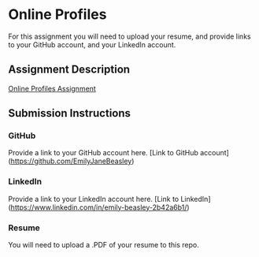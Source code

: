 # Online Profiles
For this assignment you will need to upload your resume, and provide links to your GitHub account, and your LinkedIn account.

## Assignment Description
[Online Profiles Assignment](https://education.launchcode.org/liftoff/assignments/online-profiles/)

## Submission Instructions

### GitHub
Provide a link to your GitHub account here.
[Link to GitHub account] (https://github.com/EmilyJaneBeasley)

### LinkedIn
Provide a link to your LinkedIn account here.
[Link to LinkedIn] (https://www.linkedin.com/in/emily-beasley-2b42a6b1/)

### Resume
You will need to upload a .PDF of your resume to this repo.
